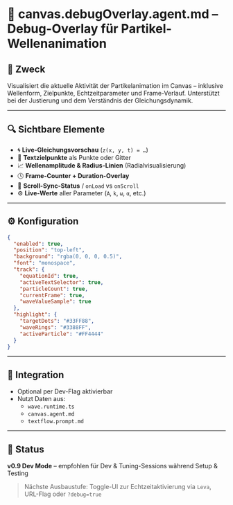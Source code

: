 # 🧪 canvas.debugOverlay.agent.md – Debug-Overlay für Partikel-Wellenanimation

## 🧠 Zweck
Visualisiert die aktuelle Aktivität der Partikelanimation im Canvas – inklusive Wellenform, Zielpunkte, Echtzeitparameter und Frame-Verlauf. Unterstützt bei der Justierung und dem Verständnis der Gleichungsdynamik.

---

## 🔍 Sichtbare Elemente

- 🌀 **Live-Gleichungsvorschau** (`z(x, y, t) = …`)
- 🎯 **Textzielpunkte** als Punkte oder Gitter
- 📈 **Wellenamplitude & Radius-Linien** (Radialvisualisierung)
- 🕓 **Frame-Counter + Duration-Overlay**
- 🔄 **Scroll-Sync-Status** / `onLoad` vs `onScroll`
- ⚙️ **Live-Werte** aller Parameter (`A`, `k`, `ω`, `α`, etc.)

---

## ⚙️ Konfiguration

```json
{
  "enabled": true,
  "position": "top-left",
  "background": "rgba(0, 0, 0, 0.5)",
  "font": "monospace",
  "track": {
    "equationId": true,
    "activeTextSelector": true,
    "particleCount": true,
    "currentFrame": true,
    "waveValueSample": true
  },
  "highlight": {
    "targetDots": "#33FF88",
    "waveRings": "#3388FF",
    "activeParticle": "#FF4444"
  }
}
```

---

## 🔗 Integration

- Optional per Dev-Flag aktivierbar
- Nutzt Daten aus:
  - `wave.runtime.ts`
  - `canvas.agent.md`
  - `textflow.prompt.md`

---

## 📍 Status
**v0.9 Dev Mode** – empfohlen für Dev & Tuning-Sessions während Setup & Testing

> Nächste Ausbaustufe: Toggle-UI zur Echtzeitaktivierung via `Leva`, URL-Flag oder `?debug=true`

